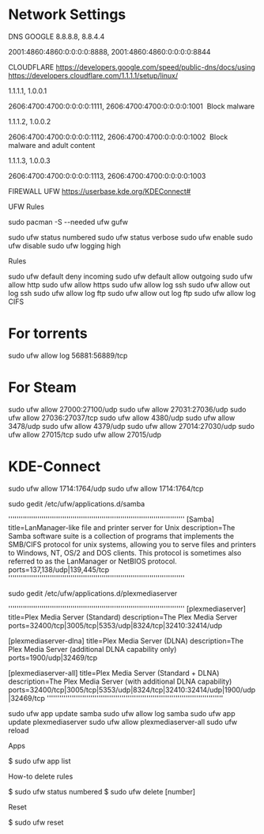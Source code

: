 # Network Settings

DNS
GOOGLE
8.8.8.8, 8.8.4.4

2001:4860:4860:0:0:0:0:8888, 2001:4860:4860:0:0:0:0:8844

CLOUDFLARE
https://developers.google.com/speed/public-dns/docs/using
https://developers.cloudflare.com/1.1.1.1/setup/linux/

1.1.1.1, 1.0.0.1

2606:4700:4700:0:0:0:0:1111, 2606:4700:4700:0:0:0:0:1001
​​
Block malware

1.1.1.2, 1.0.0.2

2606:4700:4700:0:0:0:0:1112, 2606:4700:4700:0:0:0:0:1002
​​
Block malware and adult content

1.1.1.3, 1.0.0.3

2606:4700:4700:0:0:0:0:1113, 2606:4700:4700:0:0:0:0:1003


FIREWALL UFW
https://userbase.kde.org/KDEConnect#

UFW Rules

sudo pacman -S --needed ufw gufw

sudo ufw status numbered
sudo ufw status verbose
sudo ufw enable
sudo ufw disable
sudo ufw logging high

Rules

sudo ufw default deny incoming
sudo ufw default allow outgoing
sudo ufw allow http
sudo ufw allow https
sudo ufw allow log ssh
sudo ufw allow out log ssh
sudo ufw allow log ftp
sudo ufw allow out log ftp
sudo ufw allow log CIFS
# For torrents
sudo ufw allow log 56881:56889/tcp
# For Steam
sudo ufw allow 27000:27100/udp
sudo ufw allow 27031:27036/udp
sudo ufw allow 27036:27037/tcp
sudo ufw allow 4380/udp
sudo ufw allow 3478/udp
sudo ufw allow 4379/udp
sudo ufw allow 27014:27030/udp
sudo ufw allow 27015/tcp
sudo ufw allow 27015/udp
# KDE-Connect
sudo ufw allow 1714:1764/udp
sudo ufw allow 1714:1764/tcp

sudo gedit /etc/ufw/applications.d/samba

'''''''''''''''''''''''''''''''''''''''''''''''''''''''''''''''''''''''''''''''''''''
[Samba]
title=LanManager-like file and printer server for Unix
description=The Samba software suite is a collection of programs that implements the SMB/CIFS protocol for unix systems, allowing you to serve files and printers to Windows, NT, OS/2 and DOS clients. This protocol is sometimes also referred to as the LanManager or NetBIOS protocol.
ports=137,138/udp|139,445/tcp
'''''''''''''''''''''''''''''''''''''''''''''''''''''''''''''''''''''''''''''''''''''

sudo gedit /etc/ufw/applications.d/plexmediaserver

'''''''''''''''''''''''''''''''''''''''''''''''''''''''''''''''''''''''''''''''''''''
[plexmediaserver]
title=Plex Media Server (Standard)
description=The Plex Media Server
ports=32400/tcp|3005/tcp|5353/udp|8324/tcp|32410:32414/udp

[plexmediaserver-dlna]
title=Plex Media Server (DLNA)
description=The Plex Media Server (additional DLNA capability only)
ports=1900/udp|32469/tcp

[plexmediaserver-all]
title=Plex Media Server (Standard + DLNA)
description=The Plex Media Server (with additional DLNA capability)
ports=32400/tcp|3005/tcp|5353/udp|8324/tcp|32410:32414/udp|1900/udp|32469/tcp
'''''''''''''''''''''''''''''''''''''''''''''''''''''''''''''''''''''''''''''''''''''

sudo ufw app update samba
sudo ufw allow log samba
sudo ufw app update plexmediaserver
sudo ufw allow plexmediaserver-all
sudo ufw reload

Apps

$ sudo ufw app list



How-to delete rules

$ sudo ufw status numbered
$ sudo ufw delete [number]

Reset

$ sudo ufw reset
